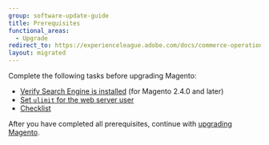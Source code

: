 ```yaml
---
group: software-update-guide
title: Prerequisites
functional_areas:
  - Upgrade
redirect_to: https://experienceleague.adobe.com/docs/commerce-operations/upgrade-guide/prepare/prerequisites.html
layout: migrated
---
```


Complete the following tasks before upgrading Magento:

*  [Verify Search Engine is installed](https://experienceleague.adobe.com/docs/commerce-operations/upgrade-guide/prepare/prerequisites.html) (for Magento 2.4.0 and later)
*  [Set `ulimit` for the web server user](https://experienceleague.adobe.com/docs/commerce-operations/upgrade-guide/prepare/prerequisites.html)
*  [Checklist](https://experienceleague.adobe.com/docs/commerce-operations/upgrade-guide/prepare/prerequisites.html)

After you have completed all prerequisites, continue with [upgrading Magento](https://experienceleague.adobe.com/docs/commerce-operations/upgrade-guide/implementation/perform-upgrade.html).
